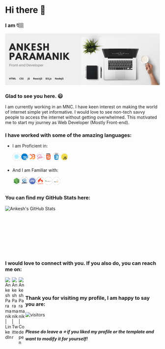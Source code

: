 # Hi there 👋

### I am 👇🏼

<img src="/assets/banner.png" alt="Banner introducing Ankesh Paramanik" />

### Glad to see you here. 😃

I am currently working in an MNC. I have keen interest on making the world of internet simple yet informative.
I would love to see non-tech savvy people to access the internet without getting overwhelmed.
This motivated me to start my journey as Web Developer (Mostly Front-end).


### I have worked with some of the amazing languages:
* I am Proficient in:
  <br />
  
  <img align="left" alt="ReactJS" title="ReactJS" width="26px" src="./assets/react.png" />
  <img align="left" alt="TypeScript" title="TypeScript" width="26px" src="./assets/ts.png" />
  <img align="left" alt="D3.js" title="D3.js" width="26px" src="./assets/d3.png" />
  <img align="left" alt="SASS" title="SASS" width="26px" src="./assets/sass.png" />
  <img align="left" alt="HTML5" title="HTML5" width="26px" src="./assets/html.png" />
  <img align="left" alt="CSS" title="CSS" width="26px" src="./assets/css.png" />
  <img align="left" alt="JavaScript" title="JavaScript" width="26px" src="./assets/js.png" />
  
<br />
<br />
  
* And I am Familiar with:
  <br />
  
  <img align="left" alt="NodeJS" title="NodeJS" width="26px" src="./assets/nodejs.png" />
  <img align="left" alt="JQuery" title="JQuery" width="26px" src="./assets/jquery.png" />
  <img align="left" alt="PHP" title="PHP" width="26px" src="./assets/php.png" />
  <img align="left" alt="CodeIgniter" title="CodeIgniter" width="26px" src="./assets/codeigniter.png" />
  <img align="left" alt="MongoDB" title="MongoDB" width="26px" src="./assets/mongodb.png" />
  <img align="left" alt="MySQL" title="MySQL" width="26px" src="./assets/mysql.png" />
  <!--  Angular  -->
<!-- <br />
<br /> -->

<!-- * And I am Interested in:
  <br />
  <br /> -->
  
<br />
<br />

### You can find my GitHub Stats here:
  <img align="left" alt="Ankesh's GitHub Stats" src="https://github-readme-stats.vercel.app/api?username=ankeshp03&count_private=true&show_icons=true&theme=default" />

<br />
<br />
<br />
<br />
<br />
<br />
<br />
<br />
<br />

### I would love to connect with you. If you also do, you can reach me on:
  [<img align="left" alt="Ankesh Paramanik | LinkedIn" title="LinkedIn" width="22px" src="https://cdn.jsdelivr.net/npm/simple-icons@v3/icons/linkedin.svg" />][linkedin]
  [<img align="left" alt="Ankesh Paramanik | Twitter" title="Twitter" width="22px" src="https://cdn.jsdelivr.net/npm/simple-icons@v3/icons/twitter.svg" />][twitter]
  [<img align="left" alt="Ankesh Paramanik | Codepen" title="Codepen" width="22px" src="https://cdn.jsdelivr.net/npm/simple-icons@v3/icons/codepen.svg" />][codepen]

<br />
<br />

### Thank you for visiting my profile, I am happy to say you are:
![visitors](https://visitor-badge.laobi.icu/badge?page_id=ankeshp03.ankeshp03&title=viewer%20no.)
<br />
<br />

#### *Please do leave a ⭐ if you liked my profile or the template and want to modify it for yourself!*

[twitter]: https://twitter.com/ankeshparamanik
[linkedin]: https://www.linkedin.com/in/ankesh-paramanik
[codepen]: https://codepen.io/ankeshp03

<!--
![Ankesh's github stats](https://github-readme-stats.vercel.app/api?username=ankeshp03&count_private=true&show_icons=true&theme=default)


**ankeshp03/ankeshp03** is a ✨ _special_ ✨ repository because its `README.md` (this file) appears on your GitHub profile.

Here are some ideas to get you started:

- 🔭 I’m currently working on ...
- 🌱 I’m currently learning ...
- 👯 I’m looking to collaborate on ...
- 🤔 I’m looking for help with ...
- 💬 Ask me about ...
- 📫 How to reach me: ...
- 😄 Pronouns: ...
- ⚡ Fun fact: ...
-->
